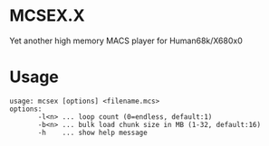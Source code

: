 # MCSEX.X
Yet another high memory MACS player for Human68k/X680x0

# Usage
    usage: mcsex [options] <filename.mcs>
    options:
           -l<n> ... loop count (0=endless, default:1)
           -b<n> ... bulk load chunk size in MB (1-32, default:16)
           -h    ... show help message
